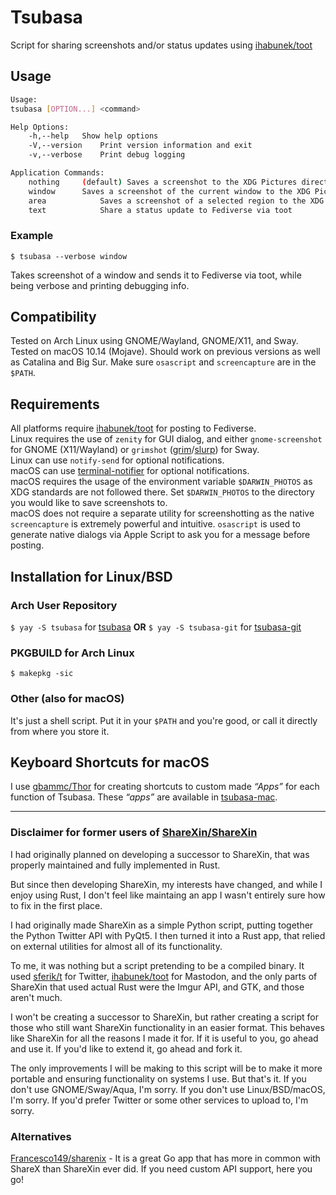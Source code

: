 # Tsubasa

Script for sharing screenshots and/or status updates using [ihabunek/toot](https://github.com/ihabunek/toot)

## Usage
```bash
Usage:
tsubasa [OPTION...] <command>

Help Options:
	-h,--help	Show help options
	-V,--version	Print version information and exit
	-v,--verbose	Print debug logging

Application Commands:
	nothing		(default) Saves a screenshot to the XDG Pictures directory and shares to Fediverse via toot
	window		Saves a screenshot of the current window to the XDG Pictures directory and shares to Fediverse via toot
	area			Saves a screenshot of a selected region to the XDG Pictures directory and shares to Fediverse via toot
	text			Share a status update to Fediverse via toot
```

### Example
`$ tsubasa --verbose window`

Takes screenshot of a window and sends it to Fediverse via toot, while being verbose and printing debugging info.

## Compatibility
Tested on Arch Linux using GNOME/Wayland, GNOME/X11, and Sway.  
Tested on macOS 10.14 (Mojave). Should work on previous versions as well as Catalina and Big Sur.
Make sure `osascript` and `screencapture` are in the `$PATH`.

## Requirements
All platforms require [ihabunek/toot](https://github.com/ihabunek/toot) for posting to Fediverse.  
Linux requires the use of `zenity` for GUI dialog, and either `gnome-screenshot` for GNOME (X11/Wayland) or `grimshot` ([grim](https://github.com/emersion/grim)/[slurp](https://github.com/emersion/slurp)) for Sway.  
Linux can use `notify-send` for optional notifications.  
macOS can use [terminal-notifier](https://github.com/julienXX/terminal-notifier) for optional notifications.  
macOS requires the usage of the environment variable `$DARWIN_PHOTOS` as XDG standards are not followed there.
Set `$DARWIN_PHOTOS` to the directory you would like to save screenshots to.  
macOS does not require a separate utility for screenshotting as the native `screencapture` is extremely powerful and intuitive.
`osascript` is used to generate native dialogs via Apple Script to ask you for a message before posting.

## Installation for Linux/BSD
### Arch User Repository
`$ yay -S tsubasa` for [tsubasa](https://aur.archlinux.org/packages/tsubasa) **OR**
`$ yay -S tsubasa-git` for [tsubasa-git](https://aur.archlinux.org/packages/tsubasa-git/)
### PKGBUILD for Arch Linux
`$ makepkg -sic`
### Other (also for macOS)
It's just a shell script. Put it in your `$PATH` and you're good, or call it directly from where you store it.

## Keyboard Shortcuts for macOS
I use [gbammc/Thor](https://github.com/gbammc/Thor) for creating shortcuts to custom made *“Apps”* for each function of Tsubasa.
These *“apps”* are available in [tsubasa-mac](https://github.com/thebitstick/tsubasa-mac).

---

### Disclaimer for former users of [ShareXin/ShareXin](https://github.com/ShareXin/ShareXin)
I had originally planned on developing a successor to ShareXin, that was properly maintained and fully implemented in Rust.

But since then developing ShareXin, my interests have changed, and while I enjoy using Rust, I don't feel like maintaing an app I wasn't entirely sure how to fix in the first place.

I had originally made ShareXin as a simple Python script, putting together the Python Twitter API with PyQt5. I then turned it into a Rust app, that relied on external utilities for almost all of its functionality.

To me, it was nothing but a script pretending to be a compiled binary. It used [sferik/t](https://github.com/sferik/t) for Twitter, [ihabunek/toot](https://github.com/ihabunek/toot) for Mastodon, and the only parts of ShareXin that used actual Rust were the Imgur API, and GTK, and those aren't much.

I won't be creating a successor to ShareXin, but rather creating a script for those who still want ShareXin functionality in an easier format. This behaves like ShareXin for all the reasons I made it for. If it is useful to you, go ahead and use it. If you'd like to extend it, go ahead and fork it.

The only improvements I will be making to this script will be to make it more portable and ensuring functionality on systems I use. But that's it. If you don't use GNOME/Sway/Aqua, I'm sorry. If you don't use Linux/BSD/macOS, I'm sorry. If you'd prefer Twitter or some other services to upload to, I'm sorry.

### Alternatives
[Francesco149/sharenix](https://github.com/Francesco149/sharenix) - It is a great Go app that has more in common with ShareX than ShareXin ever did. If you need custom API support, here you go!
